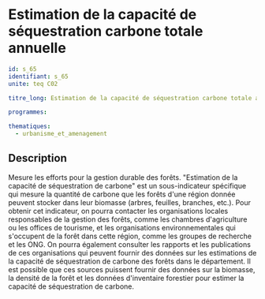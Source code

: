 # Estimation de la capacité de séquestration carbone totale annuelle 

```yaml
id: s_65
identifiant: s_65
unite: teq C02

titre_long: Estimation de la capacité de séquestration carbone totale annuelle 

programmes:

thematiques:
  - urbanisme_et_amenagement
```
## Description
Mesure les efforts pour la gestion durable des forêts. "Estimation de la capacité de séquestration de carbone" est un sous-indicateur spécifique qui mesure la quantité de carbone que les forêts d'une région donnée peuvent stocker dans leur biomasse (arbres, feuilles, branches, etc.). Pour obtenir cet indicateur, on pourra contacter les organisations locales responsables de la gestion des forêts, comme les chambres d'agriculture ou les offices de tourisme, et les organisations environnementales qui s'occupent de la forêt dans cette région, comme les groupes de recherche et les ONG. On pourra également consulter les rapports et les publications de ces organisations qui peuvent fournir des données sur les estimations de la capacité de séquestration de carbone des forêts dans le département. Il est possible que ces sources puissent fournir des données sur la biomasse, la densité de la forêt et les données d'inventaire forestier pour estimer la capacité de séquestration de carbone.

